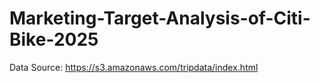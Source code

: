 # Marketing-Target-Analysis-of-Citi-Bike-2025

Data Source: https://s3.amazonaws.com/tripdata/index.html


